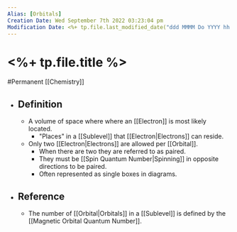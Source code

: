 ```yaml
---
Alias: [Orbitals]
Creation Date: Wed September 7th 2022 03:23:04 pm 
Modification Date: <%+ tp.file.last_modified_date("ddd MMMM Do YYYY hh:mm:ss a") %>
---
```

# <%+ tp.file.title %>
#Permanent [[Chemistry]]

- ## Definition
	- A volume of space where where an [[Electron]] is most likely located.
		- "Places" in a [[Sublevel]] that [[Electron|Electrons]] can reside.
	- Only two [[Electron|Electrons]] are allowed per [[Orbital]].
		- When there are two they are referred to as paired.
		- They must be [[Spin Quantum Number|Spinning]] in opposite directions to be paired.
		- Often represented as single boxes in diagrams.
- ## Reference
	- The number of [[Orbital|Orbitals]] in a [[Sublevel]] is defined by the [[Magnetic Orbital Quantum Number]].